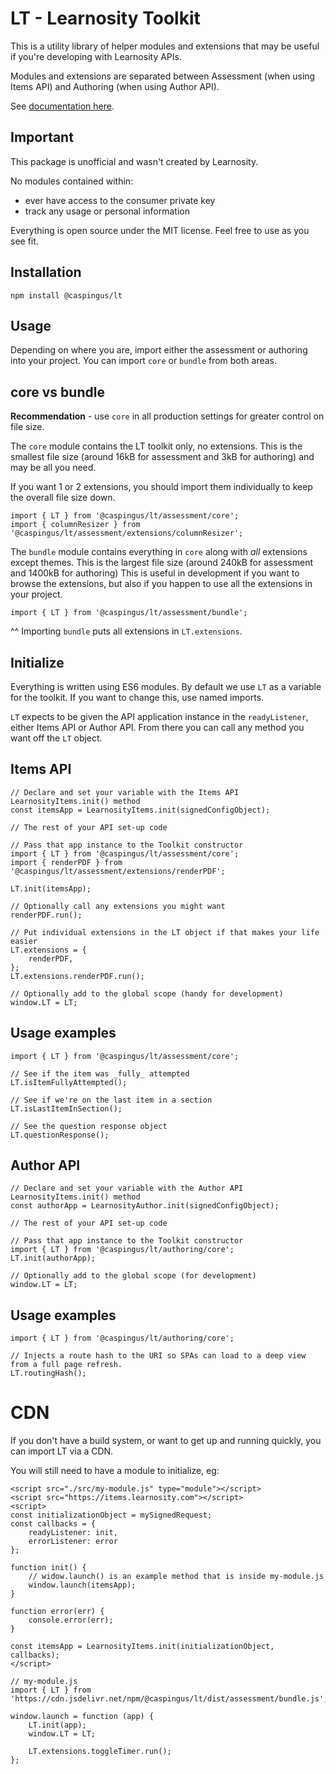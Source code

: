 # LT - Learnosity Toolkit

This is a utility library of helper modules and extensions that may be useful if you're developing with Learnosity APIs.

Modules and extensions are separated between Assessment (when using Items API) and Authoring (when using Author API).

See [documentation here](https://michaelsharman.github.io/LT/).

## Important

This package is unofficial and wasn't created by Learnosity.

No modules contained within:

-   ever have access to the consumer private key
-   track any usage or personal information

Everything is open source under the MIT license. Feel free to use as you see fit.

## Installation

```
npm install @caspingus/lt
```

## Usage

Depending on where you are, import either the assessment or authoring into your project. You can import `core` or `bundle` from both areas.

## core vs bundle

**Recommendation** - use `core` in all production settings for greater control on file size.

The `core` module contains the LT toolkit only, no extensions. This is the smallest file size (around 16kB for assessment and 3kB for authoring) and may be all you need.

If you want 1 or 2 extensions, you should import them individually to keep the overall file size down.

```
import { LT } from '@caspingus/lt/assessment/core';
import { columnResizer } from '@caspingus/lt/assessment/extensions/columnResizer';
```

The `bundle` module contains everything in `core` along with _all_ extensions except themes. This is the largest file size (around 240kB for assessment and 1400kB for authoring) This is useful in development if you want to browse the extensions, but also if you happen to use all the extensions in your project.

```
import { LT } from '@caspingus/lt/assessment/bundle';
```

^^ Importing `bundle` puts all extensions in `LT.extensions`.

## Initialize

Everything is written using ES6 modules. By default we use `LT` as a variable for
the toolkit. If you want to change this, use named imports.

`LT` expects to be given the API application instance in the `readyListener`, either Items API
or Author API. From there you can call any method you want off the `LT` object.

## Items API

```
// Declare and set your variable with the Items API LearnosityItems.init() method
const itemsApp = LearnosityItems.init(signedConfigObject);

// The rest of your API set-up code

// Pass that app instance to the Toolkit constructor
import { LT } from '@caspingus/lt/assessment/core';
import { renderPDF } from '@caspingus/lt/assessment/extensions/renderPDF';

LT.init(itemsApp);

// Optionally call any extensions you might want
renderPDF.run();

// Put individual extensions in the LT object if that makes your life easier
LT.extensions = {
    renderPDF,
};
LT.extensions.renderPDF.run();

// Optionally add to the global scope (handy for development)
window.LT = LT;
```

## Usage examples

```
import { LT } from '@caspingus/lt/assessment/core';

// See if the item was _fully_ attempted
LT.isItemFullyAttempted();

// See if we're on the last item in a section
LT.isLastItemInSection();

// See the question response object
LT.questionResponse();
```

## Author API

```
// Declare and set your variable with the Author API LearnosityItems.init() method
const authorApp = LearnosityAuthor.init(signedConfigObject);

// The rest of your API set-up code

// Pass that app instance to the Toolkit constructor
import { LT } from '@caspingus/lt/authoring/core';
LT.init(authorApp);

// Optionally add to the global scope (for development)
window.LT = LT;
```

## Usage examples

```
import { LT } from '@caspingus/lt/authoring/core';

// Injects a route hash to the URI so SPAs can load to a deep view from a full page refresh.
LT.routingHash();
```

# CDN

If you don't have a build system, or want to get up and running quickly, you can import LT via a CDN.

You will still need to have a module to initialize, eg:

```
<script src="./src/my-module.js" type="module"></script>
<script src="https://items.learnosity.com"></script>
<script>
const initializationObject = mySignedRequest;
const callbacks = {
    readyListener: init,
    errorListener: error
};

function init() {
    // widow.launch() is an example method that is inside my-module.js
    window.launch(itemsApp);
}

function error(err) {
    console.error(err);
}

const itemsApp = LearnosityItems.init(initializationObject, callbacks);
</script>

// my-module.js
import { LT } from 'https://cdn.jsdelivr.net/npm/@caspingus/lt/dist/assessment/bundle.js';

window.launch = function (app) {
    LT.init(app);
    window.LT = LT;

    LT.extensions.toggleTimer.run();
};
```
